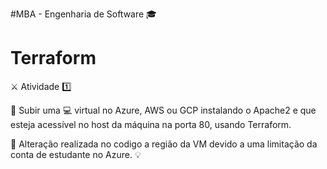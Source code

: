 #MBA - Engenharia de Software :mortar_board:

# Terraform


 :crossed_swords: Atividade :one: 


:pushpin: Subir uma :computer: virtual no Azure, AWS ou GCP instalando o Apache2 e que esteja acessível no host da máquina na porta 80, usando Terraform. 

:pushpin: Alteração realizada no codigo a região da VM devido a uma limitação da conta de estudante no Azure. :bulb:


